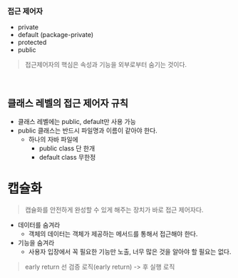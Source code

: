 ### 접근 제어자
- private
- default (package-private)
- protected
- public
> 접근제어자의 핵심은 속성과 기능을 외부로부터 숨기는 것이다.

<br>

## 클래스 레벨의 접근 제어자 규칙
- 클래스 레벨에는 public, default만 사용 가능
- public 클래스는 반드시 파일명과 이름이 같아야 한다.
  - 하나의 자바 파일에
    - public class 단 한개
    - default class 무한정

# 캡슐화
> 캡슐화를 안전하게 완성할 수 있게 해주는 장치가 바로 접근 제어자다.
- 데이터를 숨겨라
  - 객체의 데이터는 객체가 제공하는 메서드를 통해서 접근해야 한다.
- 기능을 숨겨라
  - 사용자 입장에서 꼭 필요한 기능만 노출, 너무 많은 것을 알아야 할 필요는 없다.

> early return
> 선 검증 로직(early return) -> 후 실행 로직